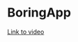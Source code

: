 # BoringApp

[Link to video](https://drive.google.com/drive/u/1/folders/1LKz7DGR85OCyP8j01yLf0p3epY6jCkBO)
